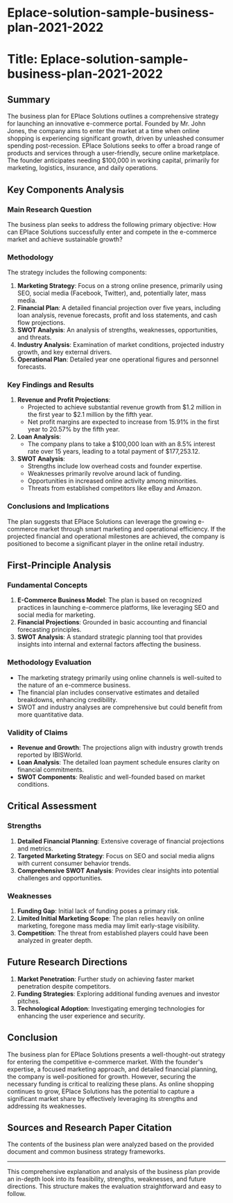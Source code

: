 # Eplace-solution-sample-business-plan-2021-2022

# Title: Eplace-solution-sample-business-plan-2021-2022

## Summary
The business plan for EPlace Solutions outlines a comprehensive strategy for launching an innovative e-commerce portal. Founded by Mr. John Jones, the company aims to enter the market at a time when online shopping is experiencing significant growth, driven by unleashed consumer spending post-recession. EPlace Solutions seeks to offer a broad range of products and services through a user-friendly, secure online marketplace. The founder anticipates needing $100,000 in working capital, primarily for marketing, logistics, insurance, and daily operations.

## Key Components Analysis

### Main Research Question
The business plan seeks to address the following primary objective: How can EPlace Solutions successfully enter and compete in the e-commerce market and achieve sustainable growth?

### Methodology
The strategy includes the following components:
1. **Marketing Strategy**: Focus on a strong online presence, primarily using SEO, social media (Facebook, Twitter), and, potentially later, mass media.
2. **Financial Plan**: A detailed financial projection over five years, including loan analysis, revenue forecasts, profit and loss statements, and cash flow projections.
3. **SWOT Analysis**: An analysis of strengths, weaknesses, opportunities, and threats.
4. **Industry Analysis**: Examination of market conditions, projected industry growth, and key external drivers.
5. **Operational Plan**: Detailed year one operational figures and personnel forecasts.

### Key Findings and Results
1. **Revenue and Profit Projections**:
   - Projected to achieve substantial revenue growth from $1.2 million in the first year to $2.1 million by the fifth year.
   - Net profit margins are expected to increase from 15.91% in the first year to 20.57% by the fifth year.
2. **Loan Analysis**: 
   - The company plans to take a $100,000 loan with an 8.5% interest rate over 15 years, leading to a total payment of $177,253.12.
3. **SWOT Analysis**:
   - Strengths include low overhead costs and founder expertise.
   - Weaknesses primarily revolve around lack of funding.
   - Opportunities in increased online activity among minorities.
   - Threats from established competitors like eBay and Amazon.

### Conclusions and Implications
The plan suggests that EPlace Solutions can leverage the growing e-commerce market through smart marketing and operational efficiency. If the projected financial and operational milestones are achieved, the company is positioned to become a significant player in the online retail industry.

## First-Principle Analysis

### Fundamental Concepts
1. **E-Commerce Business Model**: The plan is based on recognized practices in launching e-commerce platforms, like leveraging SEO and social media for marketing.
2. **Financial Projections**: Grounded in basic accounting and financial forecasting principles.
3. **SWOT Analysis**: A standard strategic planning tool that provides insights into internal and external factors affecting the business.

### Methodology Evaluation
- The marketing strategy primarily using online channels is well-suited to the nature of an e-commerce business.
- The financial plan includes conservative estimates and detailed breakdowns, enhancing credibility.
- SWOT and industry analyses are comprehensive but could benefit from more quantitative data.

### Validity of Claims
- **Revenue and Growth**: The projections align with industry growth trends reported by IBISWorld.
- **Loan Analysis**: The detailed loan payment schedule ensures clarity on financial commitments.
- **SWOT Components**: Realistic and well-founded based on market conditions.

## Critical Assessment

### Strengths
1. **Detailed Financial Planning**: Extensive coverage of financial projections and metrics.
2. **Targeted Marketing Strategy**: Focus on SEO and social media aligns with current consumer behavior trends.
3. **Comprehensive SWOT Analysis**: Provides clear insights into potential challenges and opportunities.

### Weaknesses
1. **Funding Gap**: Initial lack of funding poses a primary risk.
2. **Limited Initial Marketing Scope**: The plan relies heavily on online marketing, foregone mass media may limit early-stage visibility.
3. **Competition**: The threat from established players could have been analyzed in greater depth.

## Future Research Directions
1. **Market Penetration**: Further study on achieving faster market penetration despite competitors.
2. **Funding Strategies**: Exploring additional funding avenues and investor pitches.
3. **Technological Adoption**: Investigating emerging technologies for enhancing the user experience and security.

## Conclusion
The business plan for EPlace Solutions presents a well-thought-out strategy for entering the competitive e-commerce market. With the founder's expertise, a focused marketing approach, and detailed financial planning, the company is well-positioned for growth. However, securing the necessary funding is critical to realizing these plans. As online shopping continues to grow, EPlace Solutions has the potential to capture a significant market share by effectively leveraging its strengths and addressing its weaknesses.

## Sources and Research Paper Citation
The contents of the business plan were analyzed based on the provided document and common business strategy frameworks.

---
This comprehensive explanation and analysis of the business plan provide an in-depth look into its feasibility, strengths, weaknesses, and future directions. This structure makes the evaluation straightforward and easy to follow.